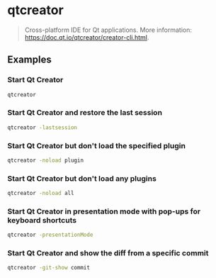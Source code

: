 # qtcreator

> Cross-platform IDE for Qt applications. More information: <https://doc.qt.io/qtcreator/creator-cli.html>.

## Examples

### Start Qt Creator

```bash
qtcreator
```

### Start Qt Creator and restore the last session

```bash
qtcreator -lastsession
```

### Start Qt Creator but don't load the specified plugin

```bash
qtcreator -noload plugin
```

### Start Qt Creator but don't load any plugins

```bash
qtcreator -noload all
```

### Start Qt Creator in presentation mode with pop-ups for keyboard shortcuts

```bash
qtcreator -presentationMode
```

### Start Qt Creator and show the diff from a specific commit

```bash
qtcreator -git-show commit
```
